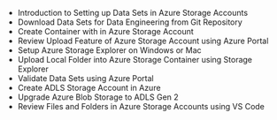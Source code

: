 * Introduction to Setting up Data Sets in Azure Storage Accounts
* Download Data Sets for Data Engineering from Git Repository
* Create Container with in Azure Storage Account
* Review Upload Feature of Azure Storage Account using Azure Portal
* Setup Azure Storage Explorer on Windows or Mac
* Upload Local Folder into Azure Storage Container using Storage Explorer
* Validate Data Sets using Azure Portal
* Create ADLS Storage Account in Azure
* Upgrade Azure Blob Storage to ADLS Gen 2
* Review Files and Folders in Azure Storage Accounts using VS Code